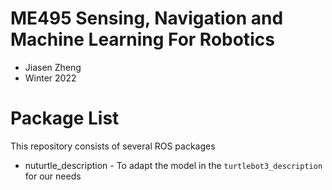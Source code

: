 # ME495 Sensing, Navigation and Machine Learning For Robotics
* Jiasen Zheng
* Winter 2022
# Package List
This repository consists of several ROS packages
- nuturtle_description - To adapt the model in the `turtlebot3_description` for our needs
